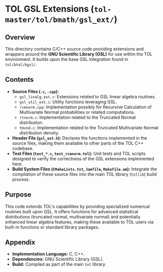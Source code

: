 # TOL GSL Extensions (`tol-master/tol/bmath/gsl_ext/`)

## Overview

This directory contains C/C++ source code providing extensions and wrappers around the **GNU Scientific Library (GSL)** for use within the TOL environment. It builds upon the base GSL integration found in `tol/btol/bgsl/`.

## Contents

- **Source Files (`.c`, `.cpp`):**
    - `gsl_linalg_ext.c`: Extensions related to GSL linear algebra routines.
    - `gsl_util_ext.c`: Utility functions leveraging GSL.
    - `rcmnorm.cpp`: Implementation possibly for Recursive Calculation of Multivariate Normal probabilities or related computations.
    - `rtnorm.c`: Implementation related to the Truncated Normal distribution.
    - `tmvnd.c`: Implementation related to the Truncated Multivariate Normal distribution density.
- **Header File (`gsl_ext.h`):** Declares the functions implemented in the source files, making them available to other parts of the TOL C++ codebase.
- **Test Files (`test_*.c`, `test_rcmnorm.tol`):** Unit tests and TOL scripts designed to verify the correctness of the GSL extensions implemented here.
- **Build System Files (`CMakeLists.txt`, `Jamfile`, `Makefile.am`):** Integrate the compilation of these source files into the main TOL library (`tollib`) build process.

## Purpose

This code extends TOL's capabilities by providing specialized numerical routines built upon GSL. It offers functions for advanced statistical distributions (truncated normal, multivariate normal) and potentially enhanced linear algebra features, making these available to TOL users via built-in functions or standard library packages.

## Appendix

- **Implementation Language:** C, C++.
- **Dependencies:** GNU Scientific Library (GSL).
- **Build:** Compiled as part of the main `tol` library. 